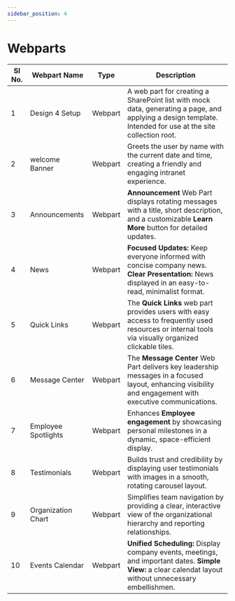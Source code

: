 ```yaml
---
sidebar_position: 4
---
```


# Webparts

| Sl No. | Webpart Name        | Type    | Description                                                                                                                                                |
| ------ | ------------------- | ------- | ---------------------------------------------------------------------------------------------------------------------------------------------------------- |
| 1      | Design 4 Setup      | Webpart | A web part for creating a SharePoint list with mock data, generating a page, and applying a design template. Intended for use at the site collection root. |
| 2      | welcome Banner      | Webpart | Greets the user by name with the current date and time, creating a friendly and engaging intranet experience.                                              |
| 3      | Announcements       | Webpart | **Announcement** Web Part displays rotating messages with a title, short description, and a customizable **Learn More** button for detailed updates.       |
| 4      | News                | Webpart | **Focused Updates:** Keep everyone informed with concise company news. **Clear Presentation:** News displayed in an easy-to-read, minimalist format.       |
| 5      | Quick Links         | Webpart | The **Quick Links** web part provides users with easy access to frequently used resources or internal tools via visually organized clickable tiles.        |
| 6      | Message Center      | Webpart | The **Message Center** Web Part delivers key leadership messages in a focused layout, enhancing visibility and engagement with executive communications.   |
| 7      | Employee Spotlights | Webpart | Enhances **Employee engagement** by showcasing personal milestones in a dynamic, space-efficient display.                                                  |
| 8      | Testimonials        | Webpart | Builds trust and credibility by displaying user testimonials with images in a smooth, rotating carousel layout.                                            |
| 9      | Organization Chart  | Webpart | Simplifies team navigation by providing a clear, interactive view of the organizational hierarchy and reporting relationships.                             |
| 10     | Events Calendar     | Webpart | **Unified Scheduling:** Display company events, meetings, and important dates. **Simple View:** a clear calendat layout without unnecessary embellishmen.  |
